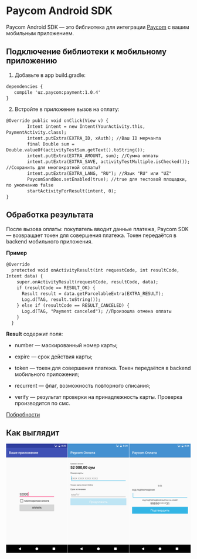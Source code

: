 # Paycom Android SDK

Paycom Android SDK — это библиотека для интеграции [Paycom](http://paycom.uz/) c вашим мобильным приложением. 

## Подключение библиотеки к мобильному приложению

1. Добавьте в app build.gradle:

```
dependencies {
   compile 'uz.paycom:payment:1.0.4'
}
```

2. Встройте в приложение вызов на оплату:
```
@Override public void onClick(View v) {
        Intent intent = new Intent(YourActivity.this, PaymentActivity.class);
        intent.putExtra(EXTRA_ID, xAuth); //Ваш ID мерчанта
        final Double sum = Double.valueOf(activityTestSum.getText().toString());
        intent.putExtra(EXTRA_AMOUNT, sum); //Сумма оплаты
        intent.putExtra(EXTRA_SAVE, activityTestMultiple.isChecked()); //Сохранить для многократной оплаты?
        intent.putExtra(EXTRA_LANG, "RU"); //Язык "RU" или "UZ"
        PaycomSandBox.setEnabled(true); //true для тестовой площадки, по умолчанию false
        startActivityForResult(intent, 0);
}
```

## Обработка результата

После вызова оплаты: покупатель вводит данные платежа, Paycom SDK — возвращает токен для совершения платежа. Токен передаётся в backend мобильного приложения. 

**Пример**
```
@Override
  protected void onActivityResult(int requestCode, int resultCode, Intent data) {
    super.onActivityResult(requestCode, resultCode, data);
    if (resultCode == RESULT_OK) {
      Result result = data.getParcelableExtra(EXTRA_RESULT);
      Log.d(TAG, result.toString());
    } else if (resultCode == RESULT_CANCELED) {
      Log.d(TAG, "Payment canceled"); //Произошла отмена оплаты
    }
  }
```

**Result** содержит поля:

- number — маскированный номер карты;

- expire — срок действия карты; 

- token — токен для совершения платежа. Токен передаётся в backend мобильного приложения;

- recurrent — флаг, возможность повторного списания;

- verify — результат проверки на принадлежность карты. Проверка производится по смс.

[Побробности](http://paycom.uz/api/#subscribe-api-metody-dlya-raboty-s-plastikovymi-kartami-klientskaya-chast)

## Как выглядит

![Screenshot](docs/img.png?raw=true "Screens")
